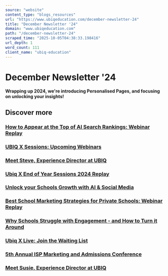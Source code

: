 ```yaml
---
source: "website"
content_type: "blogs_resources"
url: "https://www.ubiqeducation.com/december-newsletter-24"
title: "December Newsletter '24"
domain: "www.ubiqeducation.com"
path: "/december-newsletter-24"
scraped_time: "2025-10-05T04:38:33.198416"
url_depth: 1
word_count: 111
client_name: "ubiq-education"
---
```


# December Newsletter '24

**Wrapping up 2024, we're introducing Personalised Pages, and focusing on unlocking your insights!**

## Discover more

### [How to Appear at the Top of AI Search Rankings: Webinar Replay](/ubiq-x-sessions-how-to-get-your-school-listed-on-ai)

### [UBIQ X Sessions: Upcoming Webinars](/ubiq-x-sessions-webinars)

### [Meet Steve, Experience Director at UBIQ](/meet-steve-experience-director)

### [Ubiq X End of Year Sessions 2024 Replay](/ubiq-x-end-of-year-sessions-2024)

### [Unlock your Schools Growth with AI & Social Media](/unlock-your-schools-growth-with-ai-and-social-media)

### [Best School Marketing Strategies for Private Schools: Webinar Replay](/ubiq-x-sessions-school-marketing-strategy-webinar)

### [Why Schools Struggle with Engagement - and How to Turn it Around](/why-schools-struggle-with-engagement-and-how-to-turn-it-around)

### [Ubiq X Live: Join the Waiting List](/ubiq-x-live-waitlist)

### [5th Annual ISP Marketing and Admissions Conference](/5th-annual-isp-marketing-and-admissions-conference)

### [Meet Susie, Experience Director at UBIQ](/meet-susie-experience-director)